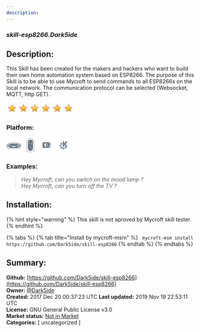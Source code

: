 ```yaml
---
description: 
---
```


### _skill-esp8266.Dark5ide_  
## Description:  
This Skill has been created for the makers and hackers who want to build their own home automation system based on ESP8266. The purpose of this Skill is to be able to use Mycroft to send commands to all ESP8266s on the local network. The communication protocol can be selected (Websocket, MQTT, http GET).  
  
![](../.gitbook/assets/star.png)![](../.gitbook/assets/star.png)![](../.gitbook/assets/star.png)![](../.gitbook/assets/star.png)![](../.gitbook/assets/star.png)![](../.gitbook/assets/star.png)  
  
### Platform:  
 ![Mark I](../.gitbook/assets/mark-1-icon.png)  ![Mark II](../.gitbook/assets/mark-2-icon.png)  ![Picroft](../.gitbook/assets/picroft-icon.png)  ![plasmoid](../.gitbook/assets/kde.png)   
### Examples:  
> _Hey Mycroft, can you switch on the mood lamp ?_  
> _Hey Mycroft, can you turn off the TV ?_  
  
## Installation:  
{% hint style="warning" %}
This skill is not aproved by Mycroft skill tester.
{% endhint %}
    
{% tabs %}
{% tab title="Install by mycroft-msm" %}
``` mycroft-msm install https://github.com/Dark5ide/skill-esp8266```
{% endtab %}
  {% endtabs %}
    
## Summary:  
**Github:** [https://github.com/Dark5ide/skill-esp8266](https://github.com/Dark5ide/skill-esp8266)  
**Owner:** [@Dark5ide](https://github.com/Dark5ide)  
**Created:** 2017 Dec 20 00:37:23 UTC  **Last updated:** 2019 Nov 19 22:53:11 UTC  
**License:** GNU General Public License v3.0  
**Market status:** [Not in Market](https://market.mycroft.ai/skill/)  
**Categories:** [ uncategorized ]   

